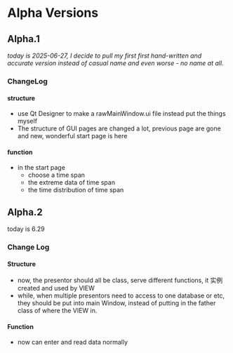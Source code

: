 # Alpha Versions

## Alpha.1
*today is 2025-06-27, I decide to pull my first first hand-written and accurate version instead of casual name and even worse - no name at all.*

### ChangeLog

#### structure
- use Qt Designer to make a rawMainWindow.ui file instead put the things myself
- The structure of GUI pages are changed a lot, previous page are gone and new, wonderful start page is here

#### function
- in the start page
    - choose a time span
    - the extreme data of time span
    - the time distribution of time span

## Alpha.2
today is 6.29

### Change Log

#### Structure
- now, the presentor should all be class, serve different functions, it 实例 created and used by VIEW
- while, when multiple presentors need to access to one database or etc, they should be put into main Window, instead of putting in the father class of where the VIEW in.

#### Function
- now can enter and read data normally

